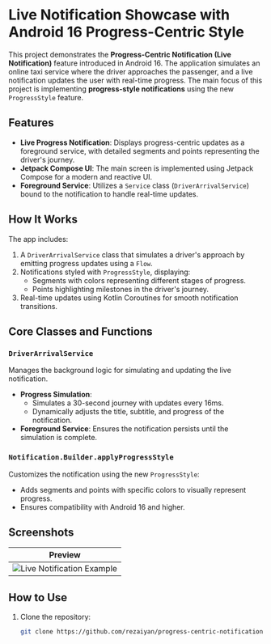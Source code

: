 # Live Notification Showcase with Android 16 Progress-Centric Style

This project demonstrates the **Progress-Centric Notification (Live Notification)** feature introduced in Android 16. The application simulates an online taxi service where the driver approaches the passenger, and a live notification updates the user with real-time progress. The main focus of this project is implementing **progress-style notifications** using the new `ProgressStyle` feature.

## Features
- **Live Progress Notification**: Displays progress-centric updates as a foreground service, with detailed segments and points representing the driver's journey.
- **Jetpack Compose UI**: The main screen is implemented using Jetpack Compose for a modern and reactive UI.
- **Foreground Service**: Utilizes a `Service` class (`DriverArrivalService`) bound to the notification to handle real-time updates.

## How It Works
The app includes:
1. A `DriverArrivalService` class that simulates a driver's approach by emitting progress updates using a `Flow`.
2. Notifications styled with `ProgressStyle`, displaying:
   - Segments with colors representing different stages of progress.
   - Points highlighting milestones in the driver's journey.
3. Real-time updates using Kotlin Coroutines for smooth notification transitions.

## Core Classes and Functions
### `DriverArrivalService`
Manages the background logic for simulating and updating the live notification.

- **Progress Simulation**: 
  - Simulates a 30-second journey with updates every 16ms.
  - Dynamically adjusts the title, subtitle, and progress of the notification.
- **Foreground Service**: Ensures the notification persists until the simulation is complete.

### `Notification.Builder.applyProgressStyle`
Customizes the notification using the new `ProgressStyle`:
- Adds segments and points with specific colors to visually represent progress.
- Ensures compatibility with Android 16 and higher.

## Screenshots
| **Preview**                |
|----------------------------|
| ![Live Notification Example](https://github.com/user-attachments/assets/4092c88c-9b9a-4796-bf03-386a31287511)|

## How to Use
1. Clone the repository:
   ```bash
   git clone https://github.com/rezaiyan/progress-centric-notification-example.git
